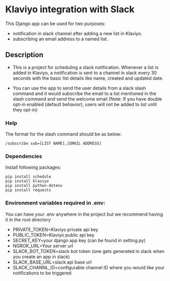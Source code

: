 # Klaviyo integration with Slack

This Django app can be used for two purposes:

* notification in slack channel after adding a new list in Klaviyo.
* subscribing an email address to a named list.

## Description

* This is a project for scheduling a slack notification. Whenever a list is added in Klaviyo, a notification is sent to a channel in slack every 30 seconds with the basic list details like name, created and updated date.

* You can use the app to send the user details from a slack slash command and it would subscribe the email to a list mentioned in the slash command and send the welcome email (Note: If you have double opt-in enabled (default behavior), users will not be added to list until they opt-in)

### Help

The format for the slash command should be as below:

```
/subscribe sub=[LIST NAME],[EMAIL ADDRESS]
```
### Dependencies

Install following packages:

```
pip install schedule
pip install klaviyo
pip install python-dotenv
pip install requests
```

### Environment variables required in .env:

You can have your .env anywhere in the project but we recommend having it in the root directory

* PRIVATE_TOKEN=Klaviyo private api key
* PUBLIC_TOKEN=Klaviyo public api key
* SECRET_KEY=your django app key (can be found in setting.py)
* NGROK_URL=Your server url
* SLACK_BOT_TOKEN=slack bot token (one gets generated in slack when you create an app in slack)
* SLACK_BASE_URL=slack api base url
* SLACK_CHANNL_ID=configurable channel ID where you would like your notifications to be triggered
